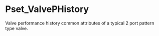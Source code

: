 # Pset_ValvePHistory

Valve performance history common attributes of a typical 2 port pattern type valve.
<!-- end of short definition -->

